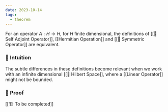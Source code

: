```yaml
---
date: 2023-10-14
tags:
  - theorem
---
```

For an operator $A : H \rightarrow H$, for $H$ finite dimensional, the definitions of [[📘 Self Adjoint Operator]], [[Hermitian Operation]] and [[📘 Symmetric Operator]] are equivalent.
### 💭 Intuition
The subtle differences in these definitions become relevant when we work with an infinite dimensional [[📘 Hilbert Space]], where a [[Linear Operator]] might not be bounded.
### 🧠 Proof
[[🏗️ To be completed]]